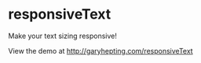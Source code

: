 responsiveText
==============

Make your text sizing responsive!

View the demo at http://garyhepting.com/responsiveText